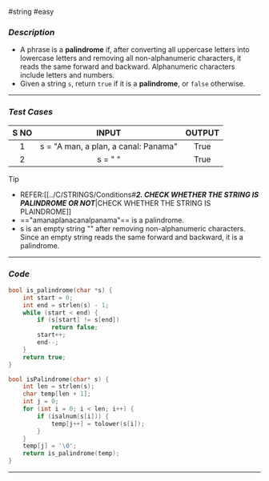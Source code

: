#string #easy  
### *Description*  ###

-  A phrase is a **palindrome** if, after converting all uppercase letters into lowercase letters and removing all non-alphanumeric characters, it reads the same forward and backward. Alphanumeric characters include letters and numbers.
- Given a string `s`, return `true` if it is a **palindrome**, or `false` otherwise.
---
### *Test Cases* ###

| **S NO** |              **INPUT**               | **OUTPUT** |
| :------: | :----------------------------------: | :--------: |
|    1     | s = "A man, a plan, a canal: Panama" |    True    |
|    2     |               s = " "                |    True    |


>[!tip]
>- REFER:[[../C/STRINGS/Conditions#***2. CHECK WHETHER THE STRING IS PALINDROME OR NOT***|CHECK WHETHER THE STRING IS PLAINDROME]]
>- =="amanaplanacanalpanama"== is a palindrome.
>- s is an empty string "" after removing non-alphanumeric characters. Since an empty string reads the same forward and backward, it is a palindrome.

---
### *Code* ###

```c
bool is_palindrome(char *s) {
    int start = 0;
    int end = strlen(s) - 1;
    while (start < end) {
        if (s[start] != s[end])
            return false;
        start++;
        end--;
    }
    return true;
}

bool isPalindrome(char* s) {
    int len = strlen(s);
    char temp[len + 1];
    int j = 0;
    for (int i = 0; i < len; i++) {
        if (isalnum(s[i])) {
            temp[j++] = tolower(s[i]);
        }
    }
    temp[j] = '\0';
    return is_palindrome(temp);
}

```
---